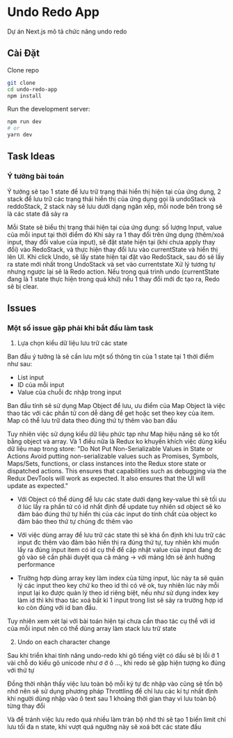 # Undo Redo App

Dự án Next.js mô tả chức năng undo redo

## Cài Đặt

Clone repo

```bash
git clone 
cd undo-redo-app
npm install
```

Run the development server:

```bash
npm run dev
# or
yarn dev
```


## Task Ideas
### Ý tưởng bài toán
Ý tưởng sẽ tạo 1 state để lưu trữ trạng thái hiển thị hiện tại của ứng dụng, 2 stack để lưu trữ các trạng thái hiển thị của ứng dụng gọi là undoStack và reddoStack, 2 stack này sẽ lưu dưới dạng ngăn xếp, mỗi node bên trong sẽ là các state đã sảy ra

Mỗi State sẽ biểu thị trạng thái hiện tại của ứng dụng: số lượng Input, value của mỗi input tại thời điểm đó
Khi sảy ra 1 thay đổi trên ứng dụng (thêm/xoá input, thay đổi value của input), sẽ đặt state hiện tại (khi chưa apply thay đổi) vào RedoStack, và thực hiện thay đổi lưu vào currentState và hiển thị lên UI. 
Khi click Undo, sẽ lấy state hiện tại đặt vào RedoStack, sau đó sẽ lấy ra state mới nhất trong UndoStack và set vào currentstate
Xử lý tương tự nhưng ngược lại sẽ là Redo action. 
Nếu trong quá trình undo (currentState đang là 1 state thực hiện trong quá khứ) nếu 1 thay đổi mới đc tạo ra, Redo sẽ bị clear.

## Issues


### Một số issue gặp phải khi bắt đầu làm task

1. Lựa chọn kiểu dữ liệu lưu trữ các state 

Ban đầu ý tưởng là sẽ cần lưu một số thông tin của 1 state tại 1 thời điểm như sau: 
- List input
- ID của mỗi input
- Value của chuỗi đc nhập trong input 

Ban đầu tính sẽ sử dụng Map Object để lưu, ưu điểm của Map Object là việc thao tác với các phần tử con dễ dàng để get hoặc set theo key của item. Map có thể lưu trữ data theo đúng thứ tự thêm vào ban đầu

Tuy nhiên việc sử dụng kiểu dữ liệu phức tạp như Map hiệu năng sẽ ko tốt bằng object và array. Và 1 điều nữa là Redux ko khuyến khích việc dùng kiểu dữ liệu map trong store: "Do Not Put Non-Serializable Values in State or Actions
Avoid putting non-serializable values such as Promises, Symbols, Maps/Sets, functions, or class instances into the Redux store state or dispatched actions. This ensures that capabilities such as debugging via the Redux DevTools will work as expected. It also ensures that the UI will update as expected."

- Với Object có thể dùng để lưu các state dưới dạng key-value thì sẽ tối ưu ở lúc lấy ra phần tử có id nhất định để update
tuy nhiên sd object sẽ ko đảm bảo đúng thứ tự hiển thị của các input do tính chất của object ko đảm bảo theo thứ tự chúng đc thêm vào


- Với việc dùng array để lưu trữ các state thì sẽ khá ổn định khi lưu trữ các input đc thêm vào đảm bảo hiển thị ra đúng thứ tự,
tuy nhiên khi muốn lấy ra đúng input item có id cụ thể để cập nhật value của input đang đc gõ vào sẽ cần phải duyệt qua cả mảng -> với mảng lớn sẽ ảnh hưởng performance

- Trường hợp dùng array key làm index của từng input, lúc này ta sẽ quản lý các input theo key chứ ko theo id thì có vẻ ok, tuy nhiên lúc này mỗi input lại ko được quản lý theo id riêng biệt, nếu như sử dụng index key làm id thì khi thao tác xoá bất kì 1 input trong list sẽ sảy ra trường hợp id ko còn đúng với id ban đầu.

Tuy nhiên xem xét lại với bài toán hiện tại chưa cần thao tác cụ thể với id của mỗi input nên có thể dùng array làm stack lưu trữ state

2. Undo on each character change

Sau khi triển khai tính năng undo-redo khi gõ tiếng việt có dấu sẽ bị lỗi ở 1 vài chỗ do kiểu gõ unicode như ơ ớ ô ..., khi redo sẽ gặp hiện tượng ko đúng với thứ tự 

Đồng thời nhận thấy việc lưu toàn bộ mỗi ký tự đc nhập vào cũng sẽ tốn bộ nhớ nên sẽ sử dụng phương pháp Throttling để chỉ lưu các kí tự nhất định khi người dùng nhập vào ô text sau 1 khoảng thời gian thay vì lưu toàn bộ từng thay đổi

Và để tránh việc lưu redo quá nhiều làm tràn bộ nhớ thì sẽ tạo 1 biến limit chỉ lưu tối đa n state, khi vượt quá ngưỡng này sẽ xoá bớt các state đầu
